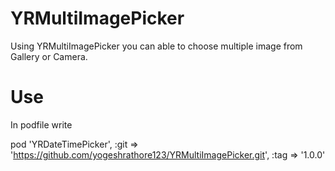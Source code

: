 # YRMultiImagePicker
Using YRMultiImagePicker you can able to choose multiple image from Gallery or Camera.


# Use

In podfile write

pod 'YRDateTimePicker', :git => 'https://github.com/yogeshrathore123/YRMultiImagePicker.git', :tag => '1.0.0'
